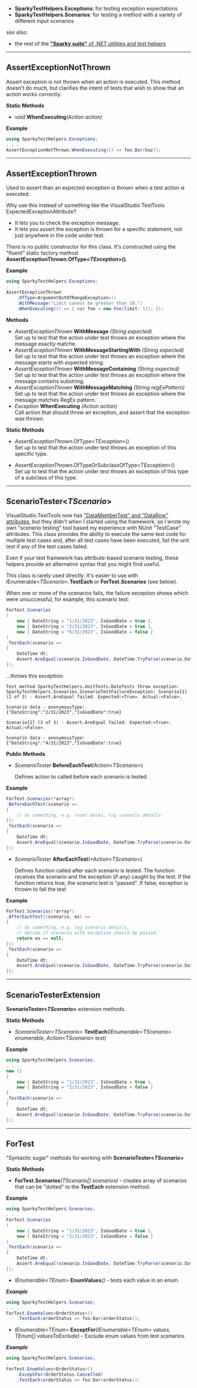 * **SparkyTestHelpers.Exceptions**: for testing exception expectations
* **SparkyTestHelpers.Scenarios**: for testing a method with a variety of different input scenarios

_see also_: 
* the rest of the [**"Sparky suite"** of .NET utilities and test helpers](https://www.nuget.org/profiles/BrianSchroer)
---
## AssertExceptionNotThrown
Assert exception is not thrown when an action is executed. This method doesn't do much,
but clarifies the intent of tests that wish to show that an action works correctly.

**Static Methods**

* _void_ **WhenExecuting**_(Action action)_ 

**Example**

```csharp
using SparkyTestHelpers.Exceptions;
. . .
AssertExceptionNotThrown.WhenExecuting(() => foo.Bar(baz));
```
---

## AssertExceptionThrown
Used to assert than an expected exception is thrown when a test action is executed.

Why use this instead of something like the VisualStudio TestTools ExpectedExceptionAttribute?

* It lets you to check the exception message.
* It lets you assert the exception is thrown for a specific statement, not just anywhere in the code under test.

There is no public constructor for this class. It's constructed using the "fluent" static factory method **AssertExceptionThrown.OfType<*TException*>()**.

**Example**

```csharp
using SparkyTestHelpers.Exceptions;
. . .
AssertExceptionThrown
    .OfType<ArgumentOutOfRangeException>()
    .WithMessage("Limit cannot be greater than 10.")
    .WhenExecuting(() => { var foo = new Foo(limit: 11); });
```

**Methods**

* _AssertExceptionThrown_ **WithMessage** _(String expected)_  
  Set up to test that the action under test throws an exception where the message exactly matche.
* _AssertExceptionThrown_ **WithMessageStartingWith** _(String expected)_  
  Set up to test that the action under test throws an exception where the message starts with expected string.
* _AssertExceptionThrown_ **WithMessageContaining** _(String expected)_  
  Set up to test that the action under test throws an exception where the message contains substring.
* _AssertExceptionThrown_ **WithMessageMatching** _(String regExPattern)_  
  Set up to test that the action under test throws an exception where the message matches RegEx pattern.
* _Exception_ **WhenExecuting** _(Action action)_  
  Call action that should throw an exception, and assert that the exception was thrown.

**Static Methods**

* _AssertExceptionThrown_.OfType<*TException*>()   
   Set up to test that the action under test throws an exception of this specific type.

* _AssertExceptionThrown_.OfTypeOrSubclassOfType<*TException*>\()   
   Set up to test that the action under test throws an exception of this type of a subclass of this type.
---

## ScenarioTester<*TScenario*>
VisualStudio.TestTools now has ["DataMemberTest" and "DataRow" attributes](http://pmichaels.net/2016/07/23/using-mstest-datarow-as-a-substitute-for-nunit-testcase/),  but they didn't when I started using the framework, so I wrote my own "scenerio testing" tool based my experience with NUnit "TestCase" attributes. This class provides the ability to execute the same test code for multiple test cases and, after all test cases have been executed, fail the unit test if any of the test cases failed.

Even if your test framework has attribute-based scenario testing, these helpers provide an alternative syntax that you might find useful.

This class is rarely used directly. It's easier to use with IEnumerable<*TScenario*>.**TestEach** or **ForTest.Scenarios** (see below).

When one or more of the scenarios fails, the failure exception shows which were unsuccessful, for example, this scenario test:

```csharp
ForTest.Scenarios
(
    new { DateString = "1/31/2023", IsGoodDate = true },
    new { DateString = "2/31/2023", IsGoodDate = true },
    new { DateString = "6/31/2023", IsGoodDate = false }
)
.TestEach(scenario =>
{
    DateTime dt;
    Assert.AreEqual(scenario.IsGoodDate, DateTime.TryParse(scenario.DateString, out dt));
});
```

...throws this exception:

```
Test method SparkyTestHelpers.UnitTests.DateTests threw exception:
SparkyTestHelpers.Scenarios.ScenarioTestFailureException: Scenario[1] (2 of 3) - Assert.AreEqual failed. Expected:<True>. Actual:<False>.

Scenario data - anonymousType: {"DateString":"2/31/2023","IsGoodDate":true}

Scenario[2] (3 of 3) - Assert.AreEqual failed. Expected:<True>. Actual:<False>.

Scenario data - anonymousType: {"DateString":"4/31/2023","IsGoodDate":true}
```

**Public Methods**

* *ScenarioTester* **BeforeEachTest**(Action<*TScenario*>)
 
    Defines action to called before each scenario is tested.

**Example**
```csharp
ForTest.Scenarios(*array*)
.BeforeEachTest(scenario => 
{
    // do something, e.g. reset mocks, log scenario details
});
.TestEach(scenario =>
{
    DateTime dt;
    Assert.AreEqual(scenario.IsGoodDate, DateTime.TryParse(scenario.DateString, out dt));
});
```
* *ScenarioTester* **AfterEachTest**(*Action<*TScenario*>)
 
    Defines function called after each scenario is tested.
    The function receives the scenario and the exception (if any) caught by the test. 
    If the function returns true, the scenario test is "passed". 
    If false, exception is thrown to fail the test

**Example**
```csharp
ForTest.Scenarios(*array*)
.AfterEachTest((scenario, ex) => 
{
    // do something, e.g. log scenario details, 
    // decide if scenario with exception should be passed
    return ex == null;
});
.TestEach(scenario =>
{
    DateTime dt;
    Assert.AreEqual(scenario.IsGoodDate, DateTime.TryParse(scenario.DateString, out dt));
});
```
 ---

## ScenarioTesterExtension
**ScenarioTester<*TScenario*>** extension methods.

**Static Methods**

* _ScenarioTester<*TScenario*>_ **TestEach**_(IEnumerable<*TScenario*> enumerable, Action<*TScenario*> test)_

**Example**

```csharp
using SparkyTestHelpers.Scenarios;
. . .
new []
{
    new { DateString = "1/31/2023", IsGoodDate = true },  
    new { DateString = "2/31/2023", IsGoodDate = false } 
}
.TestEach(scenario =>
{
    DateTime dt;
    Assert.AreEqual(scenario.IsGoodDate, DateTime.TryParse(scenario.DateString, out dt));  
});  
```
---

## ForTest
"Syntactic sugar" methods for working with **ScenarioTester<*TScenario*>**

**Static Methods**

* **ForTest.Scenarios**_(TScenario[] scenarios)_ - creates array of scenarios that can be "dotted" to the **TestEach** extension method:

**Example**

```csharp
using SparkyTestHelpers.Scenarios;
. . .
ForTest.Scenarios
(
    new { DateString = "1/31/2023", IsGoodDate = true },  
    new { DateString = "2/31/2023", IsGoodDate = false }
)
.TestEach(scenario =>
{
    DateTime dt;
    Assert.AreEqual(scenario.IsGoodDate, DateTime.TryParse(scenario.DateString, out dt));  
});  
```

* _IEnumerable<*TEnum*>_ **EnumValues**_()_ - tests each value in an enum.

**_Example_**

```csharp
using SparkyTestHelpers.Scenarios;
. . .
ForTest.EnumValues<OrderStatus>()
    .TestEach(orderStatus => foo.Bar(orderStatus));
```

* _IEnumerable<*TEnum*>_ **ExceptFor**_(IEnumerable<*TEnum*> values, TEnum[] valuesToExclude)_ - Exclude enum values from test scenarios.

**_Example_**

```csharp
using SparkyTestHelpers.Scenarios;
. . .
ForTest.EnumValues<OrderStatus>()
    .ExceptFor(OrderStatus.Cancelled)
    .TestEach(orderStatus => foo.Bar(orderStatus));
```